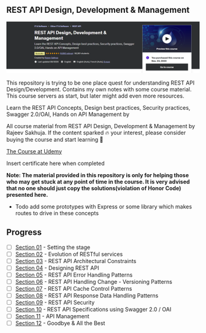 ## REST API Design, Development & Management

![REST API Design, Development & Management](restApiDesingLogo.PNG)

This repository is trying to be one place quest for understanding REST API Design/Development. Contains my own notes with some course material.
This course servers as start, but later might add even more resources.

Learn the REST API Concepts, Design best practices, Security practices, Swagger 2.0/OAI, Hands on API Management by

All course material from REST API Design, Development & Management by Rajeev Sakhuja. 
If the content sparked :fire: your interest, please consider buying the course and start learning :book:

[The Course at Udemy](https://www.udemy.com/course/rest-api/)   

Insert certificate here when completed

**Note: The material provided in this repository is only for helping those who may get stuck at any point of time in the course. It is very advised that no one should just copy the solutions(violation of Honor Code) presented here.**

- Todo add some prototypes with Express or some library which makes routes to drive in these concepts  

## Progress
- [ ] [Section 01](https://github.com/developersCradle/rest-api-design-development-management/tree/main/Section%2001) - Setting the stage
- [ ] [Section 02](#) - Evolution of RESTful services
- [ ] [Section 03](#) - REST API Architectural Constraints
- [ ] [Section 04](#) - Designing REST API
- [ ] [Section 05](#) - REST API Error Handling Patterns
- [ ] [Section 06](#) - REST API Handling Change - Versioning Patterns
- [ ] [Section 07](#) - REST API Cache Control Patterns
- [ ] [Section 08](#) - REST API Response Data Handling Patterns
- [ ] [Section 09](#) - REST API Security
- [ ] [Section 10](#) - REST API Specifications using Swagger 2.0 / OAI
- [ ] [Section 11](#) - API Management
- [ ] [Section 12](#) - Goodbye & All the Best